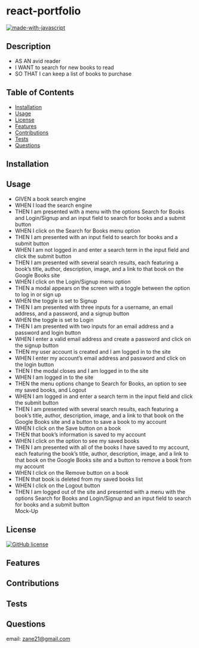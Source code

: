 # react-portfolio

[![made-with-javascript](https://img.shields.io/badge/Made%20with-JavaScript-1f425f.svg)](https://www.javascript.com)


## Description 

* AS AN avid reader
* I WANT to search for new books to read
* SO THAT I can keep a list of books to purchase


## Table of Contents 


* [Installation](#installation)
* [Usage](#usage)
* [License](#license)
* [Features](#features)
* [Contributions](#contributions)
* [Tests](#tests)
* [Questions](#questions)


## Installation



## Usage 

* GIVEN a book search engine
* WHEN I load the search engine
* THEN I am presented with a menu with the options Search for Books and Login/Signup and an input field to search for books and a submit button
* WHEN I click on the Search for Books menu option
* THEN I am presented with an input field to search for books and a submit button
* WHEN I am not logged in and enter a search term in the input field and click the submit button
* THEN I am presented with several search results, each featuring a book’s title, author, description, image, and a link to that book on the Google Books site
* WHEN I click on the Login/Signup menu option
* THEN a modal appears on the screen with a toggle between the option to log in or sign up
* WHEN the toggle is set to Signup
* THEN I am presented with three inputs for a username, an email address, and a password, and a signup button
* WHEN the toggle is set to Login
* THEN I am presented with two inputs for an email address and a password and login button
* WHEN I enter a valid email address and create a password and click on the signup button
* THEN my user account is created and I am logged in to the site
* WHEN I enter my account’s email address and password and click on the login button
* THEN I the modal closes and I am logged in to the site
* WHEN I am logged in to the site
* THEN the menu options change to Search for Books, an option to see my saved books, and Logout
* WHEN I am logged in and enter a search term in the input field and click the submit button
* THEN I am presented with several search results, each featuring a book’s title, author, description, image, and a link to that book on the Google Books site and a button to save a book to my account
* WHEN I click on the Save button on a book
* THEN that book’s information is saved to my account
* WHEN I click on the option to see my saved books
* THEN I am presented with all of the books I have saved to my account, each featuring the book’s title, author, description, image, and a link to that book on the Google Books site and a button to remove a book from my account
* WHEN I click on the Remove button on a book
* THEN that book is deleted from my saved books list
* WHEN I click on the Logout button
* THEN I am logged out of the site and presented with a menu with the options Search for Books and Login/Signup and an input field to search for books and a submit button  
Mock-Up



## License


[![GitHub license](https://img.shields.io/github/license/Naereen/StrapDown.js.svg)](https://github.com/Naereen/StrapDown.js/blob/master/LICENSE)


## Features



## Contributions

## Tests



## Questions

email: zane21@gmail.com


